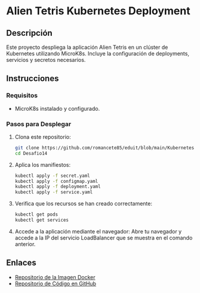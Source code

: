 # Alien Tetris Kubernetes Deployment

## Descripción
Este proyecto despliega la aplicación Alien Tetris en un clúster de Kubernetes utilizando MicroK8s. Incluye la configuración de deployments, servicios y secretos necesarios.

## Instrucciones

### Requisitos
- MicroK8s instalado y configurado.

### Pasos para Desplegar

1. Clona este repositorio:
    ```bash
    git clone https://github.com/romancete85/eduit/blob/main/Kubernetes/k8s/Desafi14
    cd Desafio14
    ```

2. Aplica los manifiestos:
    ```bash
    kubectl apply -f secret.yaml
    kubectl apply -f configmap.yaml
    kubectl apply -f deployment.yaml
    kubectl apply -f service.yaml
    ```

3. Verifica que los recursos se han creado correctamente:
    ```bash
    kubectl get pods
    kubectl get services
    ```

4. Accede a la aplicación mediante el navegador:
    Abre tu navegador y accede a la IP del servicio LoadBalancer que se muestra en el comando anterior.

## Enlaces
- [Repositorio de la Imagen Docker](https://hub.docker.com/r/romanfandrich/alien-tetris)
- [Repositorio de Código en GitHub](https://github.com/romancete85/eduit/edit/main/Kubernetes/k8s)
